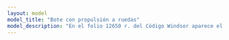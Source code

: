 ```yaml
---
layout: model
model_title: "Bote con propulsión a ruedas"
model_description: "En el folio 12650 r. del Código Windsor aparece el motor, el orden y el largo de las palancas y contra palancas que dependen la una de la otra en el bote. Las palas motrices hubieran debido tener el largo de un brazo y medio, menos de 90 cm. Según los cálculos de Leonardo haciendo cumplir a la rueda del primer movimiento 50 vueltas por minuto se obtendría que el bote navegara a la velocidad de 50 millas por hora."
---
```


<script type="module">
       import {loader, scene, animate, camera} from "../../public/scripts/model.js"
       import {showViewerErrorMessage} from "../../public/scripts/error.js"

       loader.load(
              "/models/barco.glb",
              function (gltf) {
                     const model = gltf.scene;
                     model.position.set(0, 0, 0);
                     model.scale.set(0.05, 0.05,0.05);
                     camera.position.set(7, 4, 0);
                     scene.add(model);
                     animate();
              },
              undefined,
              function (e) {
                     showViewerErrorMessage();
                     console.error(e);
              }
       );              
</script>